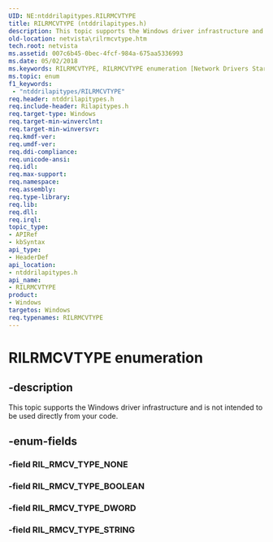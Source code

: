 ```yaml
---
UID: NE:ntddrilapitypes.RILRMCVTYPE
title: RILRMCVTYPE (ntddrilapitypes.h)
description: This topic supports the Windows driver infrastructure and is not intended to be used directly from your code.
old-location: netvista\rilrmcvtype.htm
tech.root: netvista
ms.assetid: 007c6b45-0bec-4fcf-984a-675aa5336993
ms.date: 05/02/2018
ms.keywords: RILRMCVTYPE, RILRMCVTYPE enumeration [Network Drivers Starting with Windows Vista], RIL_RMCV_TYPE_BOOLEAN, RIL_RMCV_TYPE_DWORD, RIL_RMCV_TYPE_STRING, netvista.rilrmcvtype, ntddrilapitypes/RILRMCVTYPE, ntddrilapitypes/RIL_RMCV_TYPE_BOOLEAN, ntddrilapitypes/RIL_RMCV_TYPE_DWORD, ntddrilapitypes/RIL_RMCV_TYPE_STRING
ms.topic: enum
f1_keywords:
 - "ntddrilapitypes/RILRMCVTYPE"
req.header: ntddrilapitypes.h
req.include-header: Rilapitypes.h
req.target-type: Windows
req.target-min-winverclnt: 
req.target-min-winversvr: 
req.kmdf-ver: 
req.umdf-ver: 
req.ddi-compliance: 
req.unicode-ansi: 
req.idl: 
req.max-support: 
req.namespace: 
req.assembly: 
req.type-library: 
req.lib: 
req.dll: 
req.irql: 
topic_type:
- APIRef
- kbSyntax
api_type:
- HeaderDef
api_location:
- ntddrilapitypes.h
api_name:
- RILRMCVTYPE
product:
- Windows
targetos: Windows
req.typenames: RILRMCVTYPE
---
```


# RILRMCVTYPE enumeration


## -description


This topic supports the Windows driver infrastructure and is not intended to be used directly from your code.


## -enum-fields




### -field RIL_RMCV_TYPE_NONE


### -field RIL_RMCV_TYPE_BOOLEAN


### -field RIL_RMCV_TYPE_DWORD


### -field RIL_RMCV_TYPE_STRING

